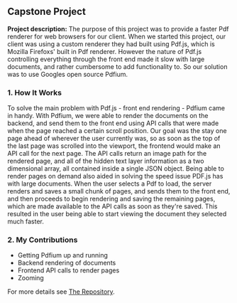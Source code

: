 ## Capstone Project

**Project description:** The purpose of this project was to provide a faster Pdf renderer for web browsers for our client.  When we started this project, our client was using a custom renderer they had built using Pdf.js, which is Mozilla Firefoxs' built in Pdf renderer. However the nature of Pdf.js controlling everything through the front end made it slow with large documents, and rather cumbersome to add functionality to. So our solution was to use Googles open source Pdfium. 

### 1. How It Works

To solve the main problem with Pdf.js - front end rendering - Pdfium came in handy.  With Pdfium, we were able to render the documents on the backend, and send them to the front end using API calls that were made when the page reached a certain scroll position. Our goal was the stay one page ahead of wherever the user currently was, so as soon as the top of the last page was scrolled into the viewport, the frontend would make an API call for the next page.  The API calls return an image path for the rendered page, and all of the hidden text layer information as a two dimensional array, all contained inside a single JSON object.  Being able to render pages on demand also aided in solving the speed issue PDF.js has with large documents.  When the user selects a Pdf to load, the server renders and saves a small chunk of pages, and sends them to the front end, and then proceeds to begin rendering and saving the remaining pages, which are made available to the API calls as soon as they're saved. This resulted in the user being able to start viewing the document they selected much faster.

### 2. My Contributions

- Getting Pdfium up and running
- Backend rendering of documents
- Frontend API calls to render pages
- Zooming


For more details see [The Repository](https://github.com/abbiggs/PDF_ASP.Net).
